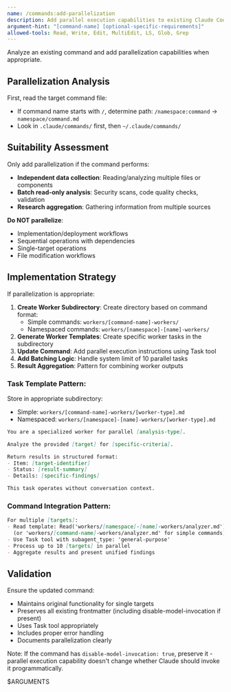 ```yaml
---
name: /commands:add-parallelization
description: Add parallel execution capabilities to existing Claude Code commands
argument-hint: "[command-name] [optional-specific-requirements]"
allowed-tools: Read, Write, Edit, MultiEdit, LS, Glob, Grep
---
```


Analyze an existing command and add parallelization capabilities when appropriate.

## Parallelization Analysis

First, read the target command file:
- If command name starts with `/`, determine path: `/namespace:command` → `namespace/command.md`
- Look in `.claude/commands/` first, then `~/.claude/commands/`

## Suitability Assessment

Only add parallelization if the command performs:
- **Independent data collection**: Reading/analyzing multiple files or components
- **Batch read-only analysis**: Security scans, code quality checks, validation
- **Research aggregation**: Gathering information from multiple sources

**Do NOT parallelize**:
- Implementation/deployment workflows
- Sequential operations with dependencies
- Single-target operations
- File modification workflows

## Implementation Strategy

If parallelization is appropriate:

1. **Create Worker Subdirectory**: Create directory based on command format:
   - Simple commands: `workers/[command-name]-workers/`
   - Namespaced commands: `workers/[namespace]-[name]-workers/`
2. **Generate Worker Templates**: Create specific worker tasks in the subdirectory
3. **Update Command**: Add parallel execution instructions using Task tool
4. **Add Batching Logic**: Handle system limit of 10 parallel tasks
5. **Result Aggregation**: Pattern for combining worker outputs

### Task Template Pattern:
Store in appropriate subdirectory:
- Simple: `workers/[command-name]-workers/[worker-type].md`
- Namespaced: `workers/[namespace]-[name]-workers/[worker-type].md`
```markdown
You are a specialized worker for parallel [analysis-type]. 

Analyze the provided [target] for [specific-criteria].

Return results in structured format:
- Item: [target-identifier]
- Status: [result-summary]
- Details: [specific-findings]

This task operates without conversation context.
```

### Command Integration Pattern:
```markdown
For multiple [targets]:
- Read template: Read('workers/[namespace]-[name]-workers/analyzer.md')
  (or 'workers/[command-name]-workers/analyzer.md' for simple commands)
- Use Task tool with subagent_type: 'general-purpose'
- Process up to 10 [targets] in parallel
- Aggregate results and present unified findings
```

## Validation

Ensure the updated command:
- Maintains original functionality for single targets
- Preserves all existing frontmatter (including disable-model-invocation if present)
- Uses Task tool appropriately
- Includes proper error handling
- Documents parallelization clearly

Note: If the command has `disable-model-invocation: true`, preserve it - parallel execution capability doesn't change whether Claude should invoke it programmatically.

$ARGUMENTS